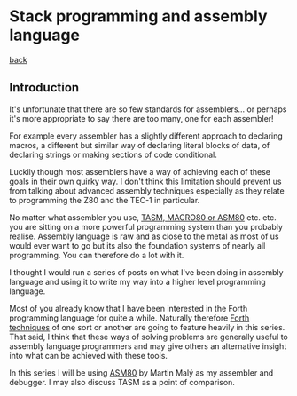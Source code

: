 # Stack programming and assembly language

[back](./index.md)

## Introduction

It's unfortunate that there are so few standards for assemblers... or perhaps it's more appropriate to say there are too many, one for each assembler!

For example every assembler has a slightly different approach to declaring macros, a different but similar way of declaring literal blocks of data, of declaring strings or making sections of code conditional.

Luckily though most assemblers have a way of achieving each of these goals in their own quirky way. I don't think this limitation should prevent us from talking about advanced assembly techniques especially as they relate to programming the Z80 and the TEC-1 in particular.

No matter what assembler you use, [TASM, MACRO80 or ASM80](http://www.z80.info/z80sdt.htm) etc. etc.  you are sitting on a more powerful programming system than you probably realise. Assembly language is raw and as close to the metal as most of us would ever want to go but its also the foundation systems of nearly all programming. You can therefore do a lot with it.

I thought I would run a series of posts on what I've been doing in assembly language and using it to write my way into a higher level programming language.

Most of you already know that I have been interested in the Forth programming language for quite a while. Naturally therefore [Forth techniques](https://sites.google.com/view/forth-books/home/forth-books?authuser=0) of one sort or another are going to feature heavily in this series. That said, I think that these ways of solving problems are generally useful to assembly language programmers and may give others an alternative insight into what can be achieved with these tools.

In this series I will be using [ASM80](https://www.asm80.com/) by Martin Malý as my assembler and debugger. I may also discuss TASM as a point of comparison.
